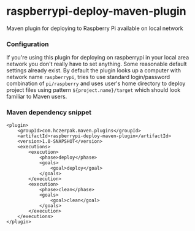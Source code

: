 # raspberrypi-deploy-maven-plugin
Maven plugin for deploying to Raspberry Pi available on local network

### Configuration

If you're using this plugin for deploying on raspberrypi in your local 
area network you don't really have to set anything. Some reasonable 
default settings already exist. 
By default the plugin looks up a computer with network name `raspberrypi`,
tries to use standard login/password combination of `pi/raspberry` and
uses user's home directory to deploy project files using pattern 
`${project.name}/target` which should look familiar to Maven users.

### Maven dependency snippet

```
<plugin>
    <groupId>com.hczerpak.maven.plugins</groupId>
    <artifactId>raspberrypi-deploy-maven-plugin</artifactId>
    <version>1.0-SNAPSHOT</version>
    <executions>
        <execution>
            <phase>deploy</phase>
            <goals>
                <goal>deploy</goal>
            </goals>
        </execution>
        <execution>
            <phase>clean</phase>
            <goals>
                <goal>clean</goal>
            </goals>
        </execution>
    </executions>
</plugin>
```